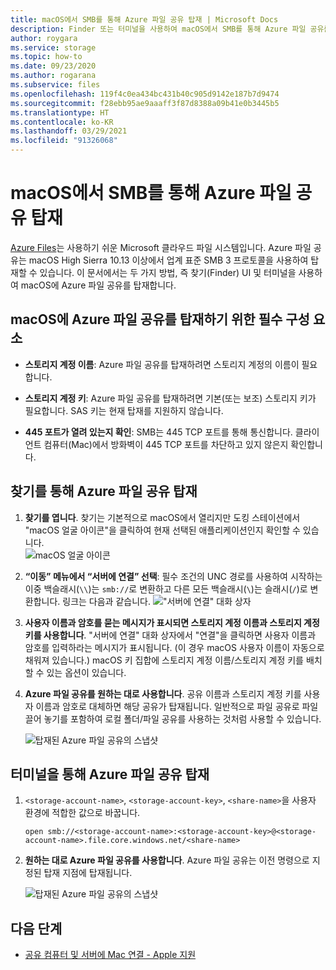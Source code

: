 ```yaml
---
title: macOS에서 SMB를 통해 Azure 파일 공유 탑재 | Microsoft Docs
description: Finder 또는 터미널을 사용하여 macOS에서 SMB를 통해 Azure 파일 공유를 탑재하는 방법을 알아봅니다. Azure Files는 사용하기 쉬운 Microsoft 클라우드 파일 시스템입니다.
author: roygara
ms.service: storage
ms.topic: how-to
ms.date: 09/23/2020
ms.author: rogarana
ms.subservice: files
ms.openlocfilehash: 119f4c0ea434bc431b40c905d9142e187b7d9474
ms.sourcegitcommit: f28ebb95ae9aaaff3f87d8388a09b41e0b3445b5
ms.translationtype: HT
ms.contentlocale: ko-KR
ms.lasthandoff: 03/29/2021
ms.locfileid: "91326068"
---
```

# <a name="mount-azure-file-share-over-smb-with-macos"></a>macOS에서 SMB를 통해 Azure 파일 공유 탑재
[Azure Files](storage-files-introduction.md)는 사용하기 쉬운 Microsoft 클라우드 파일 시스템입니다. Azure 파일 공유는 macOS High Sierra 10.13 이상에서 업계 표준 SMB 3 프로토콜을 사용하여 탑재할 수 있습니다. 이 문서에서는 두 가지 방법, 즉 찾기(Finder) UI 및 터미널을 사용하여 macOS에 Azure 파일 공유를 탑재합니다.

## <a name="prerequisites-for-mounting-an-azure-file-share-on-macos"></a>macOS에 Azure 파일 공유를 탑재하기 위한 필수 구성 요소
* **스토리지 계정 이름**: Azure 파일 공유를 탑재하려면 스토리지 계정의 이름이 필요합니다.

* **스토리지 계정 키**: Azure 파일 공유를 탑재하려면 기본(또는 보조) 스토리지 키가 필요합니다. SAS 키는 현재 탑재를 지원하지 않습니다.

* **445 포트가 열려 있는지 확인**: SMB는 445 TCP 포트를 통해 통신합니다. 클라이언트 컴퓨터(Mac)에서 방화벽이 445 TCP 포트를 차단하고 있지 않은지 확인합니다.

## <a name="mount-an-azure-file-share-via-finder"></a>찾기를 통해 Azure 파일 공유 탑재
1. **찾기를 엽니다**. 찾기는 기본적으로 macOS에서 열리지만 도킹 스테이션에서 "macOS 얼굴 아이콘"을 클릭하여 현재 선택된 애플리케이션인지 확인할 수 있습니다.  
    ![macOS 얼굴 아이콘](./media/storage-how-to-use-files-mac/mount-via-finder-1.png)

2. **“이동” 메뉴에서 “서버에 연결” 선택**: 필수 조건의 UNC 경로를 사용하여 시작하는 이중 백슬래시(`\\`)는 `smb://`로 변환하고 다른 모든 백슬래시(`\`)는 슬래시(`/`)로 변환합니다. 링크는 다음과 같습니다. !["서버에 연결" 대화 상자](./media/storage-how-to-use-files-mac/mount-via-finder-2.png)

3. **사용자 이름과 암호를 묻는 메시지가 표시되면 스토리지 계정 이름과 스토리지 계정 키를 사용합니다**. &quot;서버에 연결&quot; 대화 상자에서 &quot;연결&quot;을 클릭하면 사용자 이름과 암호를 입력하라는 메시지가 표시됩니다. (이 경우 macOS 사용자 이름이 자동으로 채워져 있습니다.) macOS 키 집합에 스토리지 계정 이름/스토리지 계정 키를 배치할 수 있는 옵션이 있습니다.

4. **Azure 파일 공유를 원하는 대로 사용합니다**. 공유 이름과 스토리지 계정 키를 사용자 이름과 암호로 대체하면 해당 공유가 탑재됩니다. 일반적으로 파일 공유로 파일 끌어 놓기를 포함하여 로컬 폴더/파일 공유를 사용하는 것처럼 사용할 수 있습니다.

    ![탑재된 Azure 파일 공유의 스냅샷](./media/storage-how-to-use-files-mac/mount-via-finder-3.png)

## <a name="mount-an-azure-file-share-via-terminal"></a>터미널을 통해 Azure 파일 공유 탑재
1. `<storage-account-name>`, `<storage-account-key>`, `<share-name>`을 사용자 환경에 적합한 값으로 바꿉니다.

    ```
    open smb://<storage-account-name>:<storage-account-key>@<storage-account-name>.file.core.windows.net/<share-name>
    ```

2. **원하는 대로 Azure 파일 공유를 사용합니다**. Azure 파일 공유는 이전 명령으로 지정된 탑재 지점에 탑재됩니다.  

    ![탑재된 Azure 파일 공유의 스냅샷](./media/storage-how-to-use-files-mac/mount-via-terminal-1.png)

## <a name="next-steps"></a>다음 단계
* [공유 컴퓨터 및 서버에 Mac 연결 - Apple 지원](https://support.apple.com/guide/mac-help/connect-mac-shared-computers-servers-mchlp1140/mac)